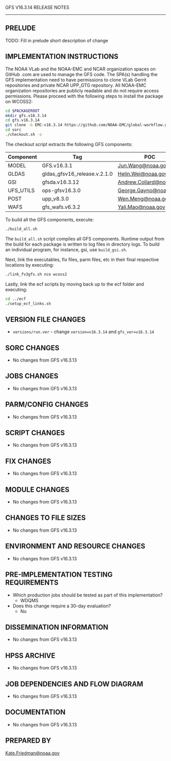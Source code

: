 GFS V16.3.14 RELEASE NOTES

-------
PRELUDE
-------

TODO: Fill in prelude short description of change

IMPLEMENTATION INSTRUCTIONS
---------------------------

The NOAA VLab and the NOAA-EMC and NCAR organization spaces on GitHub .com are used to manage the GFS code.  The SPA(s) handling the GFS implementation need to have permissions to clone VLab Gerrit repositories and private NCAR UPP_GTG repository. All NOAA-EMC organization repositories are publicly readable and do not require access permissions.  Please proceed with the following steps to install the package on WCOSS2:

```bash
cd $PACKAGEROOT
mkdir gfs.v16.3.14
cd gfs.v16.3.14
git clone -b EMC-v16.3.14 https://github.com/NOAA-EMC/global-workflow.git .
cd sorc
./checkout.sh -o
```

The checkout script extracts the following GFS components:

| Component | Tag         | POC               |
| --------- | ----------- | ----------------- |
| MODEL     | GFS.v16.3.1   | Jun.Wang@noaa.gov |
| GLDAS     | gldas_gfsv16_release.v.2.1.0 | Helin.Wei@noaa.gov |
| GSI       | gfsda.v16.3.12 | Andrew.Collard@noaa.gov |
| UFS_UTILS | ops-gfsv16.3.0 | George.Gayno@noaa.gov |
| POST      | upp_v8.3.0 | Wen.Meng@noaa.gov |
| WAFS      | gfs_wafs.v6.3.2 | Yali.Mao@noaa.gov |

To build all the GFS components, execute:
```bash
./build_all.sh
```
The `build_all.sh` script compiles all GFS components. Runtime output from the build for each package is written to log files in directory logs. To build an individual program, for instance, gsi, use `build_gsi.sh`.

Next, link the executables, fix files, parm files, etc in their final respective locations by executing:
```bash
./link_fv3gfs.sh nco wcoss2
```

Lastly, link the ecf scripts by moving back up to the ecf folder and executing:
```bash
cd ../ecf
./setup_ecf_links.sh
```
VERSION FILE CHANGES
--------------------

* `versions/run.ver` - change `version=v16.3.14` and `gfs_ver=v16.3.14`

SORC CHANGES
------------

* No changes from GFS v16.3.13

JOBS CHANGES
------------

* No changes from GFS v16.3.13

PARM/CONFIG CHANGES
-------------------

* No changes from GFS v16.3.13

SCRIPT CHANGES
--------------

* No changes from GFS v16.3.13

FIX CHANGES
-----------

* No changes from GFS v16.3.13

MODULE CHANGES
--------------

* No changes from GFS v16.3.13

CHANGES TO FILE SIZES
---------------------

* No changes from GFS v16.3.13

ENVIRONMENT AND RESOURCE CHANGES
--------------------------------

* No changes from GFS v16.3.13

PRE-IMPLEMENTATION TESTING REQUIREMENTS
---------------------------------------

* Which production jobs should be tested as part of this implementation?
  * WDQMS
* Does this change require a 30-day evaluation?
  * No

DISSEMINATION INFORMATION
-------------------------

* No changes from GFS v16.3.13

HPSS ARCHIVE
------------

* No changes from GFS v16.3.13

JOB DEPENDENCIES AND FLOW DIAGRAM
---------------------------------

* No changes from GFS v16.3.13

DOCUMENTATION
-------------

* No changes from GFS v16.3.13

PREPARED BY
-----------
Kate.Friedman@noaa.gov
